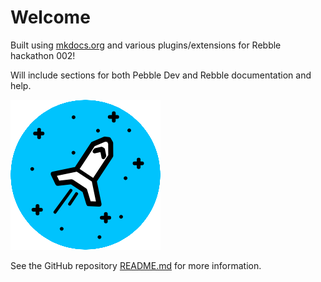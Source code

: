 # Welcome

Built using [mkdocs.org](https://www.mkdocs.org) and various plugins/extensions
for Rebble hackathon 002!

Will include sections for both Pebble Dev and Rebble documentation and help.

![Hackathon logo](assets/images/hackathon.png)

See the GitHub repository
[README.md](https://github.com/C-D-Lewis/rebble-docs?tab=readme-ov-file) for
more information.
